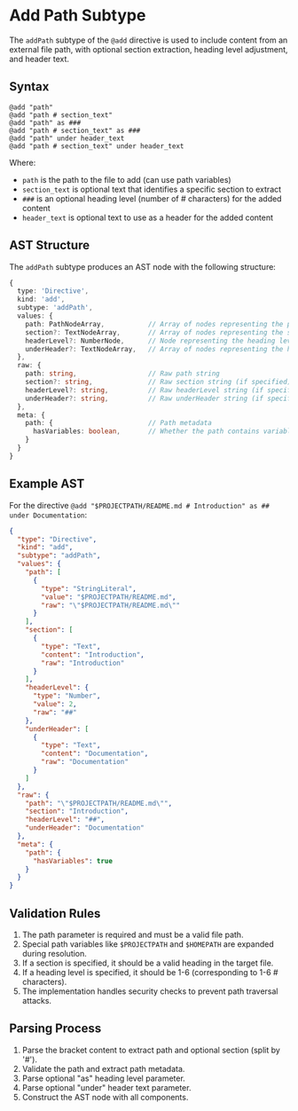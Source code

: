 # Add Path Subtype

The `addPath` subtype of the `@add` directive is used to include content from an external file path, with optional section extraction, heading level adjustment, and header text.

## Syntax

```meld
@add "path"
@add "path # section_text"
@add "path" as ###
@add "path # section_text" as ###
@add "path" under header_text
@add "path # section_text" under header_text
```

Where:
- `path` is the path to the file to add (can use path variables)
- `section_text` is optional text that identifies a specific section to extract
- `###` is an optional heading level (number of # characters) for the added content
- `header_text` is optional text to use as a header for the added content

## AST Structure

The `addPath` subtype produces an AST node with the following structure:

```typescript
{
  type: 'Directive',
  kind: 'add',
  subtype: 'addPath',
  values: {
    path: PathNodeArray,           // Array of nodes representing the path
    section?: TextNodeArray,       // Array of nodes representing the section (if specified)
    headerLevel?: NumberNode,      // Node representing the heading level (if specified)
    underHeader?: TextNodeArray,   // Array of nodes representing the header text (if specified)
  },
  raw: {
    path: string,                  // Raw path string
    section?: string,              // Raw section string (if specified)
    headerLevel?: string,          // Raw headerLevel string (if specified)
    underHeader?: string,          // Raw underHeader string (if specified)
  },
  meta: {
    path: {                        // Path metadata
      hasVariables: boolean,       // Whether the path contains variables
    }
  }
}
```

## Example AST

For the directive `@add "$PROJECTPATH/README.md # Introduction" as ## under Documentation`:

```json
{
  "type": "Directive",
  "kind": "add",
  "subtype": "addPath",
  "values": {
    "path": [
      {
        "type": "StringLiteral",
        "value": "$PROJECTPATH/README.md",
        "raw": "\"$PROJECTPATH/README.md\""
      }
    ],
    "section": [
      {
        "type": "Text",
        "content": "Introduction",
        "raw": "Introduction"
      }
    ],
    "headerLevel": {
      "type": "Number",
      "value": 2,
      "raw": "##"
    },
    "underHeader": [
      {
        "type": "Text",
        "content": "Documentation",
        "raw": "Documentation"
      }
    ]
  },
  "raw": {
    "path": "\"$PROJECTPATH/README.md\"",
    "section": "Introduction",
    "headerLevel": "##",
    "underHeader": "Documentation"
  },
  "meta": {
    "path": {
      "hasVariables": true
    }
  }
}
```

## Validation Rules

1. The path parameter is required and must be a valid file path.
2. Special path variables like `$PROJECTPATH` and `$HOMEPATH` are expanded during resolution.
3. If a section is specified, it should be a valid heading in the target file.
4. If a heading level is specified, it should be 1-6 (corresponding to 1-6 # characters).
5. The implementation handles security checks to prevent path traversal attacks.

## Parsing Process

1. Parse the bracket content to extract path and optional section (split by '#').
2. Validate the path and extract path metadata.
3. Parse optional "as" heading level parameter.
4. Parse optional "under" header text parameter.
5. Construct the AST node with all components.
